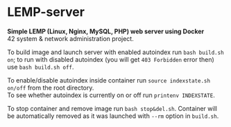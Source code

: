 # LEMP-server

**Simple LEMP (Linux, Nginx, MySQL, PHP) web server using Docker**\
42 system & network administration project.

To build image and launch server with enabled autoindex run `bash build.sh on`; to run with disabled autoindex (you will get `403 Forbidden` error then) use `bash build.sh off`.

To enable/disable autoindex inside container run `source indexstate.sh on/off` from the root directory.\
To see whether autoindex is currently on or off run `printenv INDEXSTATE`.

To stop container and remove image run `bash stop&del.sh`. Container will be automatically removed as it was launched with `--rm` option in `build.sh`.
